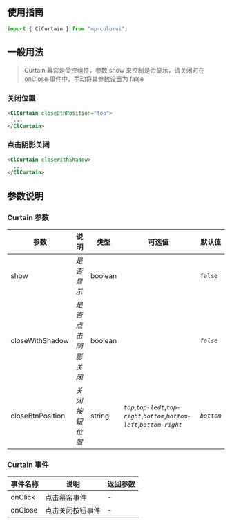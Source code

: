 ## 使用指南

```js
import { ClCurtain } from "mp-colorui";
```

## 一般用法

> Curtain 幕帘是受控组件，参数 show 来控制是否显示，请关闭时在 onClose 事件中，手动将其参数设置为 false

### 关闭位置

```html
<ClCurtain closeBtnPosition="top">
  ...
</ClCurtain>
```

### 点击阴影关闭

```html
<ClCurtain closeWithShadow>
  ...
</ClCurtain>
```

## 参数说明

### Curtain 参数

| 参数             | 说明               | 类型    | 可选值                                                                         | 默认值     |
| ---------------- | ------------------ | ------- | ------------------------------------------------------------------------------ | ---------- |
| show             | _是否显示_         | boolean |                                                                                | `false`    |
| closeWithShadow  | _是否点击阴影关闭_ | boolean |                                                                                | _`false`_  |
| closeBtnPosition | _关闭按钮位置_     | string  | _`top`_,_`top-ledt`_,_`top-right`_,_`bottom`_,_`bottom-left`_,_`bottom-right`_ | _`bottom`_ |

### Curtain 事件

| 事件名称 | 说明             | 返回参数 |
| -------- | ---------------- | -------- |
| onClick  | 点击幕帘事件     | -        |
| onClose  | 点击关闭按钮事件 | -        |

<FloatPhone url="https://yinliangdream.github.io/mp-colorui-h5-demo/#/pages/components/curtain/index" />
